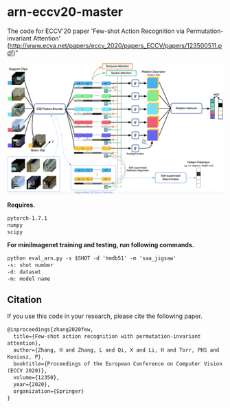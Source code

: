 # arn-eccv20-master
The code for ECCV'20 paper 'Few-shot Action Recognition via Permutation-invariant Attention' (http://www.ecva.net/papers/eccv_2020/papers_ECCV/papers/123500511.pdf)"<br/>

![Pipline of ARN](docs/arn.png)

__Requires.__
```
pytorch-1.7.1
numpy
scipy
```


__For miniImagenet training and testing, run following commands.__

```
python eval_arn.py -s $SHOT -d 'hmdb51' -m 'saa_jigsaw'
-s: shot number
-d: dataset
-m: model name
```

## Citation
If you use this code in your research, please cite the following paper.

```
@inproceedings{zhang2020few,
  title={Few-shot action recognition with permutation-invariant attention},
  author={Zhang, H and Zhang, L and Qi, X and Li, H and Torr, PHS and Koniusz, P},
  booktitle={Proceedings of the European Conference on Computer Vision (ECCV 2020)},
  volume={12350},
  year={2020},
  organization={Springer}
}
```
